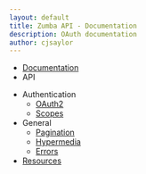 ```yaml
---
layout: default
title: Zumba API - Documentation
description: OAuth documentation
author: cjsaylor
---
```


<ul class="breadcrumb">
	<li><a href="{{site_url}}/docs">Documentation</a></li>
	<li class="active">API</li>
</ul>

* Authentication
	* [OAuth2]({{site_url}}/docs/api/oauth/index.html)
	* [Scopes]({{site_url}}/docs/api/scopes/index.html)
* General
	* [Pagination]({{site_url}}/docs/api/pagination.html)
	* [Hypermedia]({{site_url}}/docs/api/hypermedia.html)
	* [Errors]({{site_url}}/docs/api/errors.html)
* [Resources]({{site_url}}/docs/api/resources)
